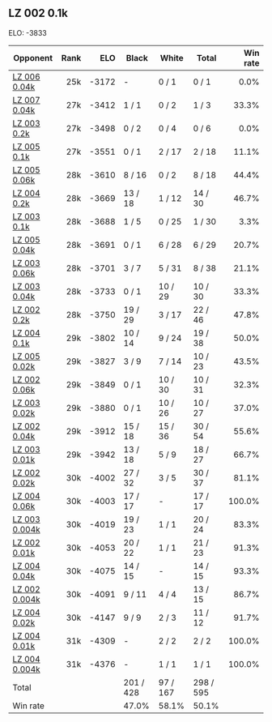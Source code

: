 ## LZ 002 0.1k ##

ELO: -3833

Opponent | Rank | ELO | Black | White | Total | Win rate
---------|-----:|----:|-------|-------|-------|-------:
[LZ 006 0.04k](LZ%20006%200.04k.md) | 25k | -3172 | - | 0 / 1 | 0 / 1 | 0.0%
[LZ 007 0.04k](LZ%20007%200.04k.md) | 27k | -3412 | 1 / 1 | 0 / 2 | 1 / 3 | 33.3%
[LZ 003 0.2k](LZ%20003%200.2k.md) | 27k | -3498 | 0 / 2 | 0 / 4 | 0 / 6 | 0.0%
[LZ 005 0.1k](LZ%20005%200.1k.md) | 27k | -3551 | 0 / 1 | 2 / 17 | 2 / 18 | 11.1%
[LZ 005 0.06k](LZ%20005%200.06k.md) | 28k | -3610 | 8 / 16 | 0 / 2 | 8 / 18 | 44.4%
[LZ 004 0.2k](LZ%20004%200.2k.md) | 28k | -3669 | 13 / 18 | 1 / 12 | 14 / 30 | 46.7%
[LZ 003 0.1k](LZ%20003%200.1k.md) | 28k | -3688 | 1 / 5 | 0 / 25 | 1 / 30 | 3.3%
[LZ 005 0.04k](LZ%20005%200.04k.md) | 28k | -3691 | 0 / 1 | 6 / 28 | 6 / 29 | 20.7%
[LZ 003 0.06k](LZ%20003%200.06k.md) | 28k | -3701 | 3 / 7 | 5 / 31 | 8 / 38 | 21.1%
[LZ 003 0.04k](LZ%20003%200.04k.md) | 28k | -3733 | 0 / 1 | 10 / 29 | 10 / 30 | 33.3%
[LZ 002 0.2k](LZ%20002%200.2k.md) | 28k | -3750 | 19 / 29 | 3 / 17 | 22 / 46 | 47.8%
[LZ 004 0.1k](LZ%20004%200.1k.md) | 29k | -3802 | 10 / 14 | 9 / 24 | 19 / 38 | 50.0%
[LZ 005 0.02k](LZ%20005%200.02k.md) | 29k | -3827 | 3 / 9 | 7 / 14 | 10 / 23 | 43.5%
[LZ 002 0.06k](LZ%20002%200.06k.md) | 29k | -3849 | 0 / 1 | 10 / 30 | 10 / 31 | 32.3%
[LZ 003 0.02k](LZ%20003%200.02k.md) | 29k | -3880 | 0 / 1 | 10 / 26 | 10 / 27 | 37.0%
[LZ 002 0.04k](LZ%20002%200.04k.md) | 29k | -3912 | 15 / 18 | 15 / 36 | 30 / 54 | 55.6%
[LZ 003 0.01k](LZ%20003%200.01k.md) | 29k | -3942 | 13 / 18 | 5 / 9 | 18 / 27 | 66.7%
[LZ 002 0.02k](LZ%20002%200.02k.md) | 30k | -4002 | 27 / 32 | 3 / 5 | 30 / 37 | 81.1%
[LZ 004 0.06k](LZ%20004%200.06k.md) | 30k | -4003 | 17 / 17 | - | 17 / 17 | 100.0%
[LZ 003 0.004k](LZ%20003%200.004k.md) | 30k | -4019 | 19 / 23 | 1 / 1 | 20 / 24 | 83.3%
[LZ 002 0.01k](LZ%20002%200.01k.md) | 30k | -4053 | 20 / 22 | 1 / 1 | 21 / 23 | 91.3%
[LZ 004 0.04k](LZ%20004%200.04k.md) | 30k | -4075 | 14 / 15 | - | 14 / 15 | 93.3%
[LZ 002 0.004k](LZ%20002%200.004k.md) | 30k | -4091 | 9 / 11 | 4 / 4 | 13 / 15 | 86.7%
[LZ 004 0.02k](LZ%20004%200.02k.md) | 30k | -4147 | 9 / 9 | 2 / 3 | 11 / 12 | 91.7%
[LZ 004 0.01k](LZ%20004%200.01k.md) | 31k | -4309 | - | 2 / 2 | 2 / 2 | 100.0%
[LZ 004 0.004k](LZ%20004%200.004k.md) | 31k | -4376 | - | 1 / 1 | 1 / 1 | 100.0%
Total | | | 201 / 428 | 97 / 167 | 298 / 595 | 
Win rate| | | 47.0% | 58.1% | 50.1% | 
